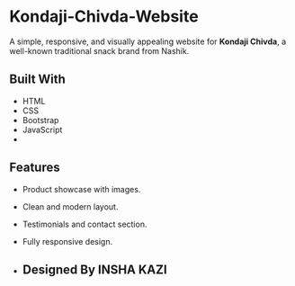 # Kondaji-Chivda-Website
A simple, responsive, and visually appealing website for **Kondaji Chivda**, a well-known traditional snack brand from Nashik.

## Built With
- HTML  
- CSS  
- Bootstrap  
- JavaScript
- 
## Features
- Product showcase with images. 
- Clean and modern layout. 
- Testimonials and contact section. 
- Fully responsive design.

- ## Designed By INSHA KAZI 


